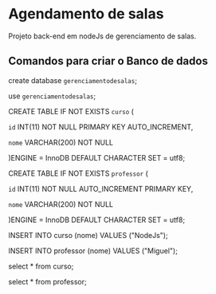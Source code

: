 # Agendamento de salas

Projeto back-end em nodeJs de gerenciamento de salas.

## Comandos para criar o Banco de dados

create database `gerenciamentodesalas`;

use `gerenciamentodesalas`;

CREATE TABLE IF NOT EXISTS `curso` (

  `id` INT(11) NOT NULL PRIMARY KEY AUTO_INCREMENT,
  
  `nome` VARCHAR(200) NOT NULL
  
)ENGINE = InnoDB DEFAULT CHARACTER SET = utf8;


CREATE TABLE IF NOT EXISTS `professor` (

  `id` INT(11) NOT NULL AUTO_INCREMENT PRIMARY KEY,
  
  `nome` VARCHAR(200) NOT NULL
  
)ENGINE = InnoDB DEFAULT CHARACTER SET = utf8;


INSERT INTO curso (nome) VALUES ("NodeJs");

INSERT INTO professor (nome) VALUES ("Miguel");

select * from curso;

select * from professor;
